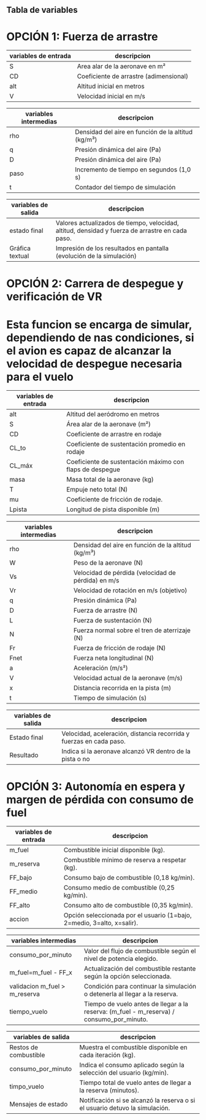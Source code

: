 ## Tabla de variables 
# OPCIÓN 1: Fuerza de arrastre

|variables de entrada | descripcion |
|---------------------|-------------|
| S                   |Area alar de la aeronave en m² |
| CD                  |Coeficiente de arrastre (adimensional) |
| alt                 |Altitud inicial en metros |
| V                   |Velocidad inicial en m/s |



| variables intermedias | descripcion |
|-----------------------|-------------|
|rho                    | Densidad del aire en función de la altitud (kg/m³) |
| q                     | Presión dinámica del aire (Pa) |
| D                     | Presión dinámica del aire (Pa) |
| paso                  | Incremento de tiempo en segundos (1,0 s) |         
| t                     | Contador del tiempo de simulación |




| variables de salida   | descripcion |
|-----------------------|-------------|
| estado final          | Valores actualizados de tiempo, velocidad, altitud, densidad y fuerza de arrastre en cada paso. |
| Gráfica textual       | Impresión de los resultados en pantalla (evolución de la simulación) |


# OPCIÓN 2: Carrera de despegue y verificación de VR
# Esta funcion se encarga de simular, dependiendo de nas condiciones, si el avion es capaz de alcanzar la velocidad de despegue necesaria para el vuelo


|variables de entrada | descripcion |
|---------------------|-------------|
| alt                 | Altitud del aeródromo en metros |
| S                   | Área alar de la aeronave (m²) |
| CD                  | Coeficiente de arrastre en rodaje |
| CL_to               |Coeficiente de sustentación promedio en rodaje |
| CL_máx              | Coeficiente de sustentación máximo con flaps de despegue |
| masa                | Masa total de la aeronave (kg) |
| T                   | Empuje neto total (N) |
| mu                  | Coeficiente de fricción de rodaje.|
| Lpista              | Longitud de pista disponible (m) |


| variables intermedias | descripcion |
|-----------------------|-------------|
| rho                   | Densidad del aire en función de la altitud (kg/m³) |
| W                     | Peso de la aeronave (N) |
| Vs                    | Velocidad de pérdida (velocidad de pérdida) en m/s |
| Vr                    | Velocidad de rotación en m/s (objetivo) |
| q                     | Presión dinámica (Pa) |
| D                     | Fuerza de arrastre (N) |
| L                     | Fuerza de sustentación (N) |
| N                     | Fuerza normal sobre el tren de aterrizaje (N) |
|Fr                     | Fuerza de fricción de rodaje (N) |
| Fnet                  | Fuerza neta longitudinal (N) |
| a                     | Aceleración (m/s²) |
| V                     | Velocidad actual de la aeronave (m/s) |
| x                     | Distancia recorrida en la pista (m) |
| t                     | Tiempo de simulación (s) |


| variables de salida   | descripcion |
|-----------------------|-------------|
| Estado final          | Velocidad, aceleración, distancia recorrida y fuerzas en cada paso. |
| Resultado             | Indica si la aeronave alcanzó VR dentro de la pista o no |


# OPCIÓN 3: Autonomía en espera y margen de pérdida con consumo de fuel 

|variables de entrada | descripcion |
|---------------------|-------------|
| m_fuel              | Combustible inicial disponible (kg). |
| m_reserva           | Combustible mínimo de reserva a respetar (kg). |
| FF_bajo             | Consumo bajo de combustible (0,18 kg/min). |    
| FF_medio            | Consumo medio de combustible (0,25 kg/min). |
| FF_alto             | Consumo alto de combustible (0,35 kg/min). |
| accion              | Opción seleccionada por el usuario (1=bajo, 2=medio, 3=alto, x=salir). |


| variables intermedias | descripcion |
|-----------------------|-------------|
| consumo_por_minuto    | Valor del flujo de combustible según el nivel de potencia elegido. |
| m_fuel=m_fuel - FF_x  | Actualización del combustible restante según la opción seleccionada. |
| validacion m_fuel > m_reserva | Condición para continuar la simulación o detenerla al llegar a la reserva. |
|tiempo_vuelo           | Tiempo de vuelo antes de llegar a la reserva: (m_fuel - m_reserva) / consumo_por_minuto. |


| variables de salida   | descripcion |
|-----------------------|-------------|
|Restos de combustible  | Muestra el combustible disponible en cada iteración (kg). |
| consumo_por_minuto    | Indica el consumo aplicado según la selección del usuario (kg/min). |
| timpo_vuelo           | Tiempo total de vuelo antes de llegar a la reserva (minutos). |
| Mensajes de estado    | Notificación si se alcanzó la reserva o si el usuario detuvo la simulación. |